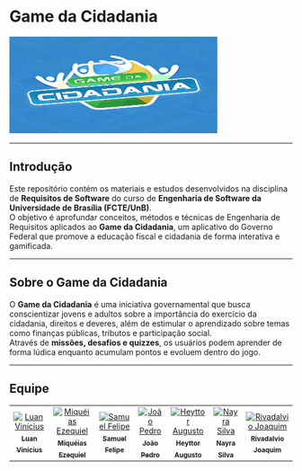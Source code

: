 # **Game da Cidadania**
<img width="370" height="172" alt="image" src="images/icon.png" />

---

##  Introdução  
Este repositório contém os materiais e estudos desenvolvidos na disciplina de **Requisitos de Software** do curso de **Engenharia de Software da Universidade de Brasília (FCTE/UnB)**.  
O objetivo é aprofundar conceitos, métodos e técnicas de Engenharia de Requisitos aplicados ao **Game da Cidadania**, um aplicativo do Governo Federal que promove a educação fiscal e cidadania de forma interativa e gamificada.

---

##  Sobre o Game da Cidadania 

O **Game da Cidadania** é uma iniciativa governamental que busca conscientizar jovens e adultos sobre a importância do exercício da cidadania, direitos e deveres, além de estimular o aprendizado sobre temas como finanças públicas, tributos e participação social.  
Através de **missões, desafios e quizzes**, os usuários podem aprender de forma lúdica enquanto acumulam pontos e evoluem dentro do jogo.

---

##  Equipe  

<table>
  <tr>
    <td align="center">
      <a href="https://github.com/luannvi">
        <img src="https://github.com/luannvi.png" width="100px" alt="Luan Vinícius"/>
        <br />
        <sub><b>Luan Vinícius</b></sub>
      </a>
    </td>
    <td align="center">
      <a href="https://github.com/Kael-web7">
        <img src="https://github.com/Kael-web7.png" width="100px" alt="Miquéias Ezequiel"/>
        <br />
        <sub><b>Miquéias Ezequiel</b></sub>
      </a>
    </td>
    <td align="center">
      <a href="https://github.com/TerminaKng05">
        <img src="https://github.com/TerminaKng05.png" width="100px" alt="Samuel Felipe"/>
        <br />
        <sub><b>Samuel Felipe</b></sub>
      </a>
    </td>
    <td align="center">
      <a href="https://github.com/Jadequilin">
        <img src="https://github.com/Jadequilin.png" width="100px" alt="João Pedro"/>
        <br />
        <sub><b>João Pedro</b></sub>
      </a>
    </td>
    <td align="center">
      <a href="https://github.com/H3ytt0r62">
        <img src="https://github.com/H3ytt0r62.png" width="100px" alt="Heyttor Augusto"/>
        <br />
        <sub><b>Heyttor Augusto</b></sub>
      </a>
    </td>
    <td align="center">
      <a href="https://github.com/NayraNery127">
        <img src="https://github.com/NayraNery127.png" width="100px" alt="Nayra Silva"/>
        <br />
        <sub><b>Nayra Silva</b></sub>
      </a>
    </td>
    <td align="center">
      <a href="https://github.com/RivaFilho">
        <img src="https://github.com/RivaFilho.png" width="100px" alt="Rivadalvio Joaquim"/>
        <br />
        <sub><b>Rivadalvio Joaquim</b></sub>
      </a>
    </td>
  </tr>
</table>
